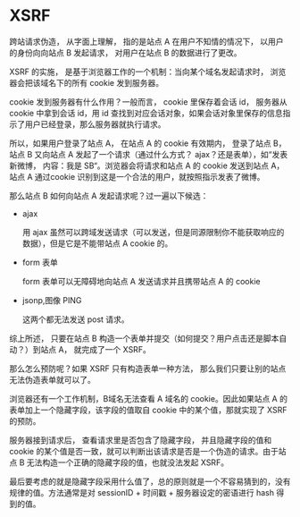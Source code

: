 # XSRF



跨站请求伪造， 从字面上理解， 指的是站点 A 在用户不知情的情况下， 以用户的身份向向站点 B 发起请求， 对用户在站点 B 的数据进行了更改。

XSRF 的实施， 是基于浏览器工作的一个机制：当向某个域名发起请求时， 浏览器会把该域名下的所有 cookie 发到服务器。

cookie 发到服务器有什么作用？一般而言， cookie 里保存着会话 id， 服务器从cookie 中拿到会话 id，用 id 查找到对应会话对象，如果会话对象里保存的信息指示了用户已经登录，那么服务器就执行请求。

所以，如果用户登录了站点 A， 在站点 A 的 cookie 有效期内， 登录了站点 B， 站点 B 又向站点 A 发起了一个请求（通过什么方式？ ajax？还是表单），如“发表新微博， 内容：我是 SB“。浏览器会将请求和站点 A 的 cookie 发送到站点 A， 站点 A 通过cookie 识别到这是一个合法的用户，就按照指示发表了微博。

那么站点 B 如何向站点 A 发起请求呢？过一遍以下候选：

- ajax

    用 ajax 虽然可以跨域发送请求（可以发送，但是同源限制你不能获取响应的数据），但是它是不能带站点 A cookie 的。

- form 表单

    form 表单可以无障碍地向站点 A 发送请求并且携带站点 A 的 cookie

- jsonp,图像 PING

    这两个都无法发送 post 请求。

综上所述， 只要在站点 B 构造一个表单并提交（如何提交？用户点击还是脚本自动？）到站点 A， 就完成了一个 XSRF。

那么怎么预防呢？如果 XSRF 只有构造表单一种方法， 那么我们只要让别的站点无法伪造表单就可以了。

浏览器还有一个工作机制，B域名无法查看 A 域名的 cookie。因此如果站点 A 的表单加上一个隐藏字段，该字段的值取自 cookie 中的某个值，那就实现了 XSRF 的预防。

服务器接到请求后， 查看请求里是否包含了隐藏字段， 并且隐藏字段的值和 cookie 的某个值是否一致，就可以判断出该请求是否是一个伪造的请求。由于站点 B 无法构造一个正确的隐藏字段的值，也就没法发起 XSRF。

最后要考虑的就是隐藏字段采用什么值了，总的原则就是一个不容易猜到的，没有规律的值。方法通常是对 sessionID + 时间戳 + 服务器设定的密语进行 hash 得到的值。

